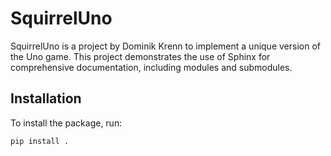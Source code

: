 # SquirrelUno

SquirrelUno is a project by Dominik Krenn to implement a unique version of the Uno game. This project demonstrates the use of Sphinx for comprehensive documentation, including modules and submodules.

## Installation

To install the package, run:

```bash
pip install .
